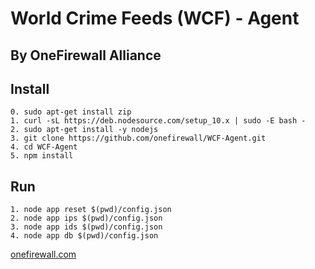 # World Crime Feeds (WCF) - Agent
## By OneFirewall Alliance

## Install
    0. sudo apt-get install zip
    1. curl -sL https://deb.nodesource.com/setup_10.x | sudo -E bash -
    2. sudo apt-get install -y nodejs
    3. git clone https://github.com/onefirewall/WCF-Agent.git
    4. cd WCF-Agent
    5. npm install


## Run
    1. node app reset $(pwd)/config.json 
    2. node app ips $(pwd)/config.json 
    3. node app ids $(pwd)/config.json 
    4. node app db $(pwd)/config.json 

[onefirewall.com](https://onefirewall.com?tag=github-wcf-agent)